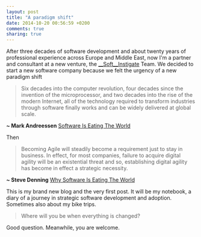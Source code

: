 ```yaml
---
layout: post
title: "A paradigm shift"
date: 2014-10-20 00:56:59 +0200
comments: true
sharing: true
---
```


After three decades of software development and about twenty years of professional experience across Europe and Middle East, now I'm a partner and consultant at a new venture, the [__Soft__Instigate](http://www.softinstigate.com) Team. We decided to start a new software company because we felt the urgency of a new paradigm shift 

> Six decades into the computer revolution, four decades since the invention of the microprocessor, and two decades into the rise of the modern Internet, all of the technology required to transform industries through software finally works and can be widely delivered at global scale.

**~ Mark Andreessen** [Software Is Eating The World](http://online.wsj.com/news/articles/SB10001424053111903480904576512250915629460)


Then

> Becoming Agile will steadily become a requirement just to stay in business. In effect, for most companies, failure to acquire digital agility will be an existential threat and so, establishing digital agility has become in effect a strategic necessity.

**~ Steve Denning** [Why Software Is Eating The World](http://www.forbes.com/sites/stevedenning/2014/04/11/why-software-is-eating-the-world/)


This is my brand new blog and the very first post. It will be my notebook, a diary of a journey in strategic software development and adoption. Sometimes also about my bike trips.

> Where will you be when everything is changed?

Good question. Meanwhile, you are welcome.
